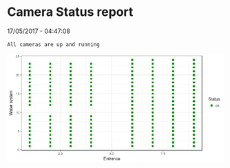 Camera Status report
================
17/05/2017 - 04:47:08

    All cameras are up and running

![](camreport_files/figure-markdown_github/unnamed-chunk-2-1.png)
